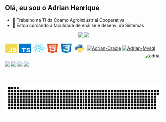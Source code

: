 ## Olá, eu sou o Adrian Henrique

- 🔭 Trabalho na TI da Coamo Agroindústrial Cooperativa
- 🌱 Estou cursando a faculdade de Análise e desenv. de Sistemas

<div align="center">
  <a href="https://github.com/adrianhenrique17">
  <img height="180em" src="https://github-readme-stats.vercel.app/api?username=adrianhenrique17&show_icons=true&theme=merko"/>
  <img height="180em" src="https://github-readme-stats.vercel.app/api/top-langs/?username=adrianhenrique17&layout=compact&langs_count=7&theme=merko"/>
</div>

<div style="display: inline_block"><br>
  <img align="center" alt="Adrian-Js" height="30" width="40" src="https://raw.githubusercontent.com/devicons/devicon/master/icons/javascript/javascript-plain.svg">
  <img align="center" alt="Adrian-Ts" height="30" width="40" src="https://raw.githubusercontent.com/devicons/devicon/master/icons/typescript/typescript-plain.svg">
  <img align="center" alt="Adrian-React" height="30" width="40" src="https://raw.githubusercontent.com/devicons/devicon/master/icons/react/react-original.svg">
  <img align="center" alt="Adrian-HTML" height="30" width="40" src="https://raw.githubusercontent.com/devicons/devicon/master/icons/html5/html5-original.svg">
  <img align="center" alt="Adrian-CSS" height="30" width="40" src="https://raw.githubusercontent.com/devicons/devicon/master/icons/css3/css3-original.svg">
  <img align="center" alt="Adrian-Python" height="30" width="40" src="https://raw.githubusercontent.com/devicons/devicon/master/icons/python/python-original.svg">
  <img align="center" alt="Adrian-Oracle" height="30" width="40" src="https://cdn.jsdelivr.net/gh/devicons/devicon@latest/icons/oracle/oracle-original.svg" >
  <img align="center" alt="Adrian-Mysql" height="30" width="40"  src="https://cdn.jsdelivr.net/gh/devicons/devicon@latest/icons/mysql/mysql-original-wordmark.svg" >
   <img align="right" alt="adrian" height="100" style="border-radius:600px;" src="https://media.giphy.com/media/v1.Y2lkPTc5MGI3NjExMXE0MjFnMXEzcjRkbDNmbmNhczN2anVzYXMycnN0bnRzcmhlNjlkaCZlcD12MV9zdGlja2Vyc19zZWFyY2gmY3Q9cw/bMT5JJ5oRZ7Xg4lczl/giphy.gif">


  ##

  <div> 
  <a href="https://instagram.com/adriansilva017" target="_blank"><img src="https://img.shields.io/badge/-Instagram-%23E4405F?style=for-the-badge&logo=instagram&logoColor=white" target="_blank"></a>
 <a href="adriann_silva" target="_blank"><img src="https://img.shields.io/badge/Discord-7289DA?style=for-the-badge&logo=discord&logoColor=white" target="_blank"></a> 
  <a href = "mailto:hs8953064@gmail.com"><img src="https://img.shields.io/badge/-Gmail-%23333?style=for-the-badge&logo=gmail&logoColor=white" target="_blank"></a>
  <a href="http://www.linkedin.com/in/adrian-henrique-olinek-da-silva-102b4927a" target="_blank"><img src="https://img.shields.io/badge/-LinkedIn-%230077B5?style=for-the-badge&logo=linkedin&logoColor=white" target="_blank"></a> 
 
  ![Snake animation](https://github.com/adrianhenrique17/adrianhenrique17/blob/output/github-contribution-grid-snake.svg)
 
</div>
          
          
 
</div>
